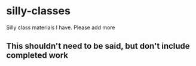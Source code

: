 # silly-classes
Silly class materials I have. Please add more


## This shouldn't need to be said, but don't include completed work
